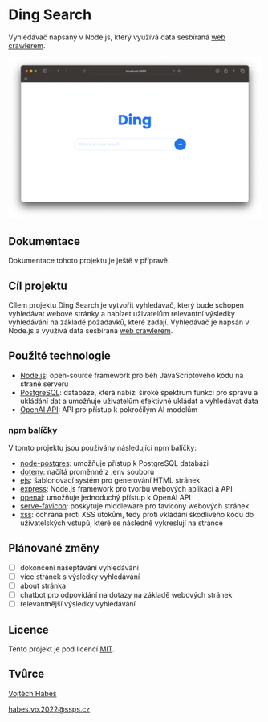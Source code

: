 # Ding Search

Vyhledávač napsaný v Node.js, který využívá data sesbíraná [web crawlerem](https://github.com/vojhab/web-crawler).

![Ding search screenshot](./ding-search-safari.png)

## Dokumentace

Dokumentace tohoto projektu je ještě v přípravě.

## Cíl projektu

Cílem projektu Ding Search je vytvořit vyhledávač, který bude schopen vyhledávat webové stránky a nabízet uživatelům relevantní výsledky vyhledávání na základě požadavků, které zadají. Vyhledávač je napsán v Node.js a využívá data sesbíraná [web crawlerem](https://github.com/vojhab/web-crawler).

## Použité technologie

- [Node.js](https://nodejs.org): open-source framework pro běh JavaScriptového kódu na straně serveru
- [PostgreSQL](https://www.postgresql.org): databáze, která nabízí široké spektrum funkcí pro správu a ukládání dat a umožňuje uživatelům efektivně ukládat a vyhledávat data
- [OpenAI API](https://openai.com/blog/openai-api): API pro přístup k pokročilým AI modelům

### npm balíčky

V tomto projektu jsou používány následující npm balíčky:

- [node-postgres](https://www.npmjs.com/package/pg): umožňuje přístup k PostgreSQL databázi
- [dotenv](https://www.npmjs.com/package/dotenv): načítá proměnné z .env souboru
- [ejs](https://www.npmjs.com/package/ejs): šablonovací systém pro generování HTML stránek
- [express](https://www.npmjs.com/package/express): Node.js framework pro tvorbu webových aplikací a API
- [openai](https://www.npmjs.com/package/openai): umožňuje jednoduchý přístup k OpenAI API
- [serve-favicon](https://www.npmjs.com/package/serve-favicon): poskytuje middleware pro favicony webových stránek
- [xss](https://www.npmjs.com/package/xss): ochrana proti XSS útokům, tedy proti vkládání škodlivého kódu do uživatelských vstupů, které se následně vykreslují na stránce

## Plánované změny

- [ ] dokončení našeptávání vyhledávání
- [ ] více stránek s výsledky vyhledávání
- [ ] about stránka
- [ ] chatbot pro odpovídání na dotazy na základě webových stránek
- [ ] relevantnější výsledky vyhledávání

## Licence

Tento projekt je pod licencí [MIT](LICENSE).

## Tvůrce

[Vojtěch Habeš](https://www.github.com/vojhab)

habes.vo.2022@ssps.cz
